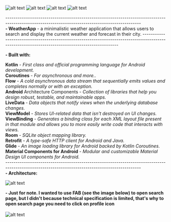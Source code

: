 ![alt text](https://github.com/Kasymbekov/WeatherApp/blob/master/extras/screen.png)
![alt text](https://github.com/Kasymbekov/WeatherApp/blob/master/extras/screen2.png)
![alt text](https://github.com/Kasymbekov/WeatherApp/blob/master/extras/screen3.png)
![alt text](https://github.com/Kasymbekov/WeatherApp/blob/master/extras/duringSearch.png)

------------------------------------------------------------------------------------------------------------------------------------------------<br /> 
**- WeatherApp** - a minimalistic weather application that allows users to search and display the current weather and forecast in their city. 
------------------------------------------------------------------------------------------------------------------------------------------------<br /> 

**- Built with:**<br />

**Kotlin** - _First class and official programming language for Android development._<br /> 
**Coroutines** - _For asynchronous and more.._<br /> 
**Flow** - _A cold asynchronous data stream that sequentially emits values and completes normally or with an exception._<br /> 
**Android** Architecture Components - _Collection of libraries that help you design robust, testable, and maintainable apps._<br /> 
**LiveData** - _Data objects that notify views when the underlying database changes._<br />
**ViewModel** - _Stores UI-related data that isn't destroyed on UI changes._<br />
**ViewBinding** - _Generates a binding class for each XML layout file present in that module and allows you to more easily write code that interacts with views._<br /> 
**Room** - _SQLite object mapping library._<br /> 
**Retrofit** - _A type-safe HTTP client for Android and Java._<br /> 
**Glide** - _An image loading library for Android backed by Kotlin Coroutines._<br /> 
**Material Components for Android** - _Modular and customizable Material Design UI components for Android._<br /> 
------------------------------------------------------------------------------------------------------------------------------------------------<br /> 
 **- Architecture:**<br /> 

![alt text](https://github.com/Kasymbekov/WeatherApp/blob/master/extras/mvvm.png)

 **- Just for note. I wanted to use FAB (see the image below) to open search page, but I didn't because technical specification is limited, that's why to open search page you need to click on profile icon**<br /> <br /> 
 ![alt text](https://github.com/Kasymbekov/WeatherApp/blob/master/extras/withFAB.png)
